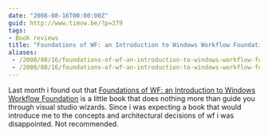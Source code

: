 ```yaml
---
date: "2008-08-16T00:00:00Z"
guid: http://www.timvw.be/?p=379
tags:
- Book reviews
title: "Foundations of WF: an Introduction to Windows Workflow Foundation"
aliases:
 - /2008/08/16/foundations-of-wf-an-introduction-to-windows-workflow-foundation/
 - /2008/08/16/foundations-of-wf-an-introduction-to-windows-workflow-foundation.html
---
```

Last month i found out that [Foundations of WF: an Introduction to Windows Workflow Foundation](http://www.amazon.com/Foundations-WF-Introduction-Workflow-Foundation/dp/1590597184) is a little book that does nothing more than guide you through visual studio wizards. Since i was expecting a book that would introduce me to the concepts and architectural decisions of wf i was disappointed. Not recommended.
